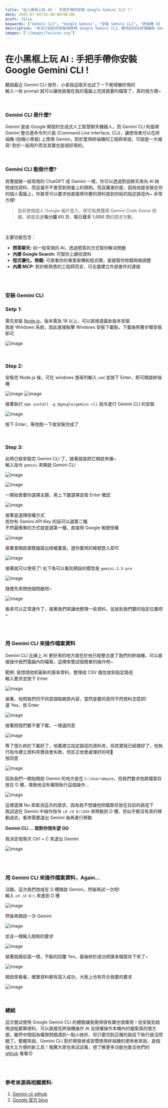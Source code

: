 ```yaml
---
title: "在小黑框上玩 AI : 手把手帶你安裝 Google Gemini CLI !"
date: 2025-07-01T16:40:00+08:00
draft: false
keywords: ["Gemini CLI", "Google Gemini", "安裝 Gemini CLI", "終端機 AI 工具", "Gemini Code Assist", "AI 自動化", "AI 終端機整合", "Gemini CLI 教學", "Google AI CLI"]
description: "本文介紹如何安裝與使用 Google Gemini CLI，教你如何在終端機與 Gemini AI 對話，甚至自動生成與存取本地檔案，適合工程師與想體驗 AI 工具的使用者。"
images: ["/images/favicon.svg"]
---
```


# 在小黑框上玩 AI : 手把手帶你安裝 Google Gemini CLI !

聽說最近 Gemini CLI 很夯，小弟我這兩天也試了一下覺得蠻好用的  
輸入一些 prompt 就可以讓他直接在我的電腦上完成我要的檔案了，真的很方便~

<br/>

### Gemini CLI 是什麼?
Gemini 是由 Google 開發的生成式人工智慧聊天機器人，而 Gemini CLI 則是將 Gemini 整合進命令列介面 (Command Line Interface, CLI)，讓使用者可以在終端機 (俗稱小黑框) 上使用 Gemini，對於愛用終端機的工程師來說，可說是一大福音! 對於一般用戶而言其實也是很好用的。

<br/>

### Gemini CLI 能做什麼?
其實就跟一般常用的 ChatGPT 或 Gemini 一樣，你可以透過對話聊天來向 AI 詢問或找資料，而且幾乎不會受到用量上的限制。而且厲害的是，因為他是安裝在你的個人電腦上，你甚至可以要求他直接將你要的資料放到你給的指定路徑內~ 非常方便!  
> 目前使用個人 Google 帳戶登入，即可免費獲得 Gemini Code Assist 授權，額度高達**每分鐘 60 次**，**每日最多 1,000 次**的請求次數。    

<br/>

主要功能包含：  
* **問答聊天:** 如一般常用的 AI，透過問答的方式幫你解決問題
* **內建 Google Search:** 可幫你上網找資料
* **程式優化、除錯:** 可查看你的專案架構和程式碼，直接幫你除錯與做調整
* **內建 MCP:** 對於較熟悉的工程師而言，可支援建立外部套件的連接

<br/>
<br/>


### 安裝 Gemini CLI

### Setp 1:
需先安裝 [Node.js](https://nodejs.org/en/download/current)，版本需為 18 以上，可以直接選最新版本安裝  
我是 Windows 系統，因此直接點擊 Windows 安裝下載點，下載後照著步驟安裝即可  

![image](/images/posts/GeminiCliTutorial/Gemini_Cli_Tutorial1.png)


<br/>

### Step 2:
安裝完 Node.js 後，可在 windows 搜尋列輸入 ```cmd``` 並按下 Enter，即可開啟終端機  

![image](/images/posts/GeminiCliTutorial/Gemini_Cli_Tutorial2.png)
![image](/images/posts/GeminiCliTutorial/Gemini_Cli_Tutorial3.png)

接著執行 ```npm install -g @google/gemini-cli``` 指令進行 Gemini CLI 的安裝  

![image](/images/posts/GeminiCliTutorial/Gemini_Cli_Tutorial4.png)

按下 Enter，等他跑一下就安裝完成了  


<br/>

### Step 3:
此時已經安裝完 Gemini CLI 了，接著就是把它開啟來囉~  
輸入指令 ```gemini``` 來開啟 Gemini CLI  

![image](/images/posts/GeminiCliTutorial/Gemini_Cli_Tutorial5.png)

![image](/images/posts/GeminiCliTutorial/Gemini_Cli_Tutorial6.png)

一開始會要你選擇主題，用上下鍵選擇並按 Enter 確認  

![image](/images/posts/GeminiCliTutorial/Gemini_Cli_Tutorial7.png)

接著是選擇授權方式  
若你有 Gemini API Key 的話可以選第二種  
不然最簡單的方式就是選第一種，直接用 Google 帳號授權  

![image](/images/posts/GeminiCliTutorial/Gemini_Cli_Tutorial8.png)

接著會開啟瀏覽器跳出授權畫面，選你要用的帳號登入即可  

![image](/images/posts/GeminiCliTutorial/Gemini_Cli_Tutorial9.png)

接著就可以使用了! 右下角可以看到預設的模型是 ```gemini-2.5-pro```  

![image](/images/posts/GeminiCliTutorial/Gemini_Cli_Tutorial10.png)

隨便先來問他個問題吧~  

![image](/images/posts/GeminiCliTutorial/Gemini_Cli_Tutorial11.png)

看來可以正常運作了，接著我們來讓他整理一些資料，並放到我們要的指定位置吧~  



<br/>
<br/>

### 用 Gemini CLI 來操作檔案資料

Gemini CLI 比線上 AI 更好用的地方就在於他已經整合進了我們的終端機，可以直接操作我們電腦內的檔案，這裡來嘗試個簡單的操作吧~  

範例: 我想請他抓最新的匯率資料，整理成 CSV 檔並放到指定路徑  
輸入要求並按下 Enter  

![image](/images/posts/GeminiCliTutorial/Gemini_Cli_Tutorial12.png)

接著，他問我們同不同意擷取網頁內容，當然是要同意阿不然資料怎麼抓!  
選 Yes，按 Enter  

![image](/images/posts/GeminiCliTutorial/Gemini_Cli_Tutorial13.png)

接著問我們要不要下載，一樣選同意  

![image](/images/posts/GeminiCliTutorial/Gemini_Cli_Tutorial14.png)

等了很久終於下載好了，他要建立指定路徑的資料夾，但其實我已經建好了，他執行指令建立資料夾應該會失敗，但反正他會處理好的吧🤣  
按同意

![image](/images/posts/GeminiCliTutorial/Gemini_Cli_Tutorial15.png)

因為我們一開始開啟 Gemini 的地方是在 ```C:\User\Wayne```，但我們要求他將檔案存放在 D 槽，導致他沒有權限執行這個操作...  

![image](/images/posts/GeminiCliTutorial/Gemini_Cli_Tutorial16.png)

這裡選擇 No 來取消這次的請求，因為我不想讓他把檔案存放在目前的路徑下  
我試過在 Gemini 中操作指令 ```cd /d D:\XXX``` 來移動到 D 槽，但似乎都沒有真的移動過去，看來需要退出 Gemini 後再進行移動  

**Gemini CLI ... 我對你很失望 QQ**

我決定按兩次 Ctrl + C 來退出 Gemini  

![image](/images/posts/GeminiCliTutorial/Gemini_Cli_Tutorial17.png)


<br/>
<br/>

### 用 Gemini CLI 來操作檔案資料，Again...

沒錯，這次我們改成在 D 槽開啟 Gemini，然後再試一次吧!  
輸入 ```cd /d D:\``` 來進到 D 槽  

![image](/images/posts/GeminiCliTutorial/Gemini_Cli_Tutorial18.png)

然後再開啟一次 Gemini  

![image](/images/posts/GeminiCliTutorial/Gemini_Cli_Tutorial19.png)

並且一樣輸入剛剛的要求  

![image](/images/posts/GeminiCliTutorial/Gemini_Cli_Tutorial20.png)

接著就跟前面一樣，不斷的回覆 Yes，最後終於成功把匯率檔案存下來了~  

![image](/images/posts/GeminiCliTutorial/Gemini_Cli_Tutorial21.png)

開啟來看看，確實資料都有寫入成功，大致上也有符合我要的要求  

![image](/images/posts/GeminiCliTutorial/Gemini_Cli_Tutorial22.png)


<br/>

### 總結
這次嘗試使用 Google Gemini CLI 的體驗讓我覺得很有趣也很實用！從安裝到啟用過程都算順利，可以直接在終端機操作 AI 且授權操作本機內的檔案真的很方便。雖然中間因為權限問題遇到一點小挫折，但只要切到正確的路徑下執行就沒問題了。整體來說，Gemini CLI 對於開發者或習慣使用終端機的使用者來說，是個強大又方便的新工具！推薦大家也來試試看，想了解更多功能也能去他們的 [github](https://github.com/google-gemini/gemini-cli) 看看😊


<br/>
<br/>

### 參考來源與相關資料:
1. [Gemini cli github](https://github.com/google-gemini/gemini-cli)
2. [Google 官方 blog](https://blog.google/intl/zh-tw/products/cloud/gemini-cli-your-open-source-ai-agent/)